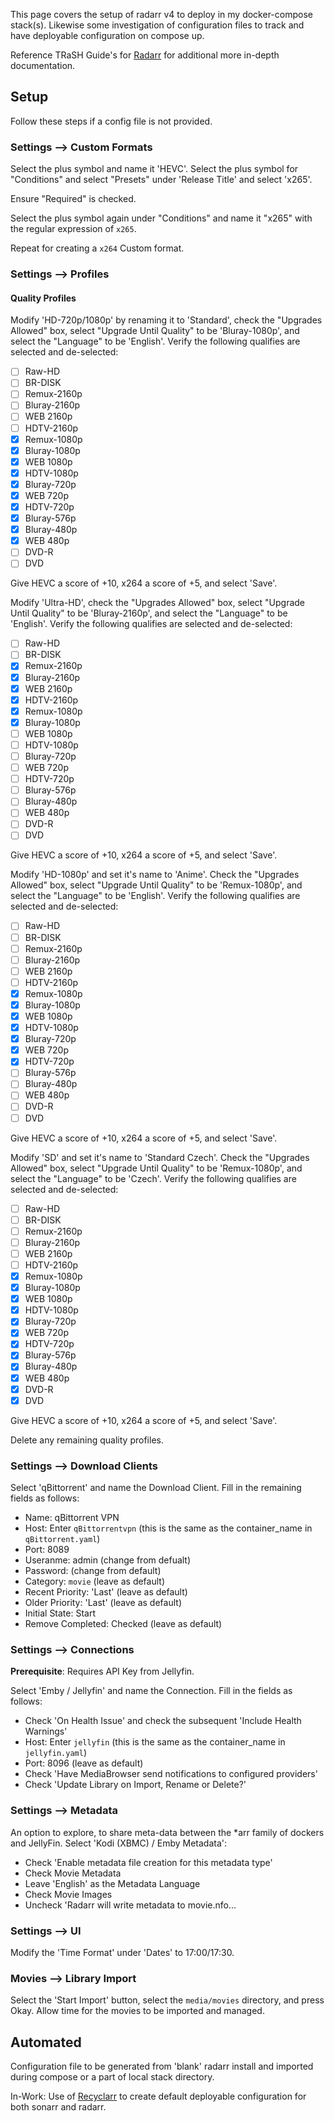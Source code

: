 This page covers the setup of radarr v4 to deploy in my docker-compose stack(s). Likewise some investigation of configuration files to track and have deployable configuration on compose up.

Reference TRaSH Guide's for [Radarr](https://trash-guides.info/Radarr/) for additional more in-depth documentation.

## Setup

Follow these steps if a config file is not provided.

### Settings --> Custom Formats

Select the plus symbol and name it 'HEVC'. Select the plus symbol for "Conditions" and select "Presets" under 'Release Title' and select 'x265'.

Ensure "Required" is checked.

Select the plus symbol again under "Conditions" and name it "x265" with the regular expression of `x265`.

Repeat for creating a `x264` Custom format.

### Settings --> Profiles

#### Quality Profiles

Modify 'HD-720p/1080p' by renaming it to 'Standard', check the "Upgrades Allowed" box, select "Upgrade Until Quality" to be 'Bluray-1080p', and select the "Language" to be 'English'. Verify the following qualifies are selected and de-selected:

- [ ] Raw-HD
- [ ] BR-DISK
- [ ] Remux-2160p
- [ ] Bluray-2160p
- [ ] WEB 2160p
- [ ] HDTV-2160p
- [X] Remux-1080p
- [X] Bluray-1080p
- [X] WEB 1080p
- [X] HDTV-1080p
- [X] Bluray-720p
- [X] WEB 720p
- [X] HDTV-720p
- [X] Bluray-576p
- [X] Bluray-480p
- [X] WEB 480p
- [ ] DVD-R
- [ ] DVD

Give HEVC a score of +10, x264 a score of +5, and select 'Save'.

Modify 'Ultra-HD', check the "Upgrades Allowed" box, select "Upgrade Until Quality" to be 'Bluray-2160p', and select the "Language" to be 'English'. Verify the following qualifies are selected and de-selected:

- [ ] Raw-HD
- [ ] BR-DISK
- [X] Remux-2160p
- [X] Bluray-2160p
- [X] WEB 2160p
- [X] HDTV-2160p
- [X] Remux-1080p
- [X] Bluray-1080p
- [ ] WEB 1080p
- [ ] HDTV-1080p
- [ ] Bluray-720p
- [ ] WEB 720p
- [ ] HDTV-720p
- [ ] Bluray-576p
- [ ] Bluray-480p
- [ ] WEB 480p
- [ ] DVD-R
- [ ] DVD

Give HEVC a score of +10, x264 a score of +5, and select 'Save'.

Modify 'HD-1080p' and set it's name to 'Anime'. Check the "Upgrades Allowed" box, select "Upgrade Until Quality" to be 'Remux-1080p', and select the "Language" to be 'English'. Verify the following qualifies are selected and de-selected:

- [ ] Raw-HD
- [ ] BR-DISK
- [ ] Remux-2160p
- [ ] Bluray-2160p
- [ ] WEB 2160p
- [ ] HDTV-2160p
- [X] Remux-1080p
- [X] Bluray-1080p
- [X] WEB 1080p
- [X] HDTV-1080p
- [X] Bluray-720p
- [X] WEB 720p
- [X] HDTV-720p
- [ ] Bluray-576p
- [ ] Bluray-480p
- [ ] WEB 480p
- [ ] DVD-R
- [ ] DVD

Give HEVC a score of +10, x264 a score of +5, and select 'Save'.

Modify 'SD'  and set it's name to 'Standard Czech'. Check the "Upgrades Allowed" box, select "Upgrade Until Quality" to be 'Remux-1080p', and select the "Language" to be 'Czech'. Verify the following qualifies are selected and de-selected:

- [ ] Raw-HD
- [ ] BR-DISK
- [ ] Remux-2160p
- [ ] Bluray-2160p
- [ ] WEB 2160p
- [ ] HDTV-2160p
- [X] Remux-1080p
- [X] Bluray-1080p
- [X] WEB 1080p
- [X] HDTV-1080p
- [X] Bluray-720p
- [X] WEB 720p
- [X] HDTV-720p
- [X] Bluray-576p
- [X] Bluray-480p
- [X] WEB 480p
- [X] DVD-R
- [X] DVD

Give HEVC a score of +10, x264 a score of +5, and select 'Save'.

Delete any remaining quality profiles.

### Settings --> Download Clients

Select 'qBittorrent' and name the Download Client. Fill in the remaining fields as follows:

- Name: qBittorrent VPN
- Host: Enter `qBittorrentvpn` (this is the same as the container_name in `qBittorrent.yaml`)
- Port: 8089
- Useranme: admin (change from defualt)
- Password: (change from default)
- Category: `movie` (leave as default)
- Recent Priority: 'Last' (leave as default)
- Older Priority: 'Last' (leave as default)
- Initial State: Start
- Remove Completed: Checked (leave as default)

### Settings --> Connections

**Prerequisite**: Requires API Key from Jellyfin.

Select 'Emby / Jellyfin' and name the Connection. Fill in the fields as follows:

- Check 'On Health Issue' and check the subsequent 'Include Health Warnings'
- Host: Enter `jellyfin` (this is the same as the container_name in `jellyfin.yaml`)
- Port: 8096 (leave as default)
- Check 'Have MediaBrowser send notifications to configured providers'
- Check 'Update Library on Import, Rename or Delete?'

### Settings --> Metadata

An option to explore, to share meta-data between the *arr family of dockers and JellyFin. Select 'Kodi (XBMC) / Emby Metadata':

- Check 'Enable metadata file creation for this metadata type'
- Check Movie Metadata
- Leave 'English' as the Metadata Language
- Check Movie Images
- Uncheck 'Radarr will write metadata to movie.nfo...

### Settings --> UI

Modify the 'Time Format' under 'Dates' to 17:00/17:30.

### Movies --> Library Import

Select the 'Start Import' button, select the `media/movies` directory, and press Okay. Allow time for the movies to be imported and managed.

## Automated

Configuration file to be generated from 'blank' radarr install and imported during compose or a part of local stack directory.

In-Work: Use of [Recyclarr](./recyclarr) to create default deployable configuration for both sonarr and radarr.
